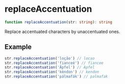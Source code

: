 # replaceAccentuation

```ts
function replaceAccentuation(str: string): string
```

Replace accentuated characters by unaccentuated ones.

## Example

```ts
str.replaceAccentuation('loção') // locao
str.replaceAccentuation('fianceé') // fiancee
str.replaceAccentuation('Äpfel') // Apfel
str.replaceAccentuation('këndon') // kendon
str.replaceAccentuation('pálmafák') // palmafak
```
